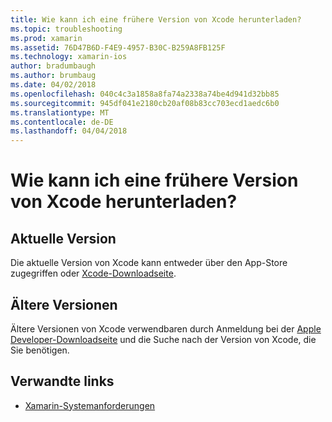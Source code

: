```yaml
---
title: Wie kann ich eine frühere Version von Xcode herunterladen?
ms.topic: troubleshooting
ms.prod: xamarin
ms.assetid: 76D47B6D-F4E9-4957-B30C-B259A8FB125F
ms.technology: xamarin-ios
author: bradumbaugh
ms.author: brumbaug
ms.date: 04/02/2018
ms.openlocfilehash: 040c4c3a1858a8fa74a2338a74be4d941d32bb85
ms.sourcegitcommit: 945df041e2180cb20af08b83cc703ecd1aedc6b0
ms.translationtype: MT
ms.contentlocale: de-DE
ms.lasthandoff: 04/04/2018
---
```

# <a name="how-can-i-download-a-previous-version-of-xcode"></a>Wie kann ich eine frühere Version von Xcode herunterladen?

## <a name="current-version"></a>Aktuelle Version

Die aktuelle Version von Xcode kann entweder über den App-Store zugegriffen oder [Xcode-Downloadseite](https://developer.apple.com/xcode/downloads/).

## <a name="older-versions"></a>Ältere Versionen

Ältere Versionen von Xcode verwendbaren durch Anmeldung bei der [Apple Developer-Downloadseite](https://developer.apple.com/downloads/) und die Suche nach der Version von Xcode, die Sie benötigen.

## <a name="related-links"></a>Verwandte links
- [Xamarin-Systemanforderungen](~/cross-platform/get-started/requirements.md)
